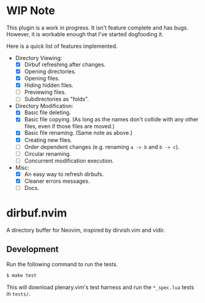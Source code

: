 # WIP Note

This plugin is a work in progress. It isn't feature complete and has bugs.
However, it is workable enough that I've started dogfooding it.

Here is a quick list of features implemented.

* Directory Viewing:
  * [x] Dirbuf refreshing after changes.
  * [x] Opening directories.
  * [x] Opening files.
  * [x] Hiding hidden files.
  * [ ] Previewing files.
  * [ ] Subdirectories as "folds".
* Directory Modification:
  * [x] Basic file deleting.
  * [x] Basic file copying. (As long as the names don't collide with any other
    files, even if those files are moved.)
  * [x] Basic file renaming. (Same note as above.)
  * [x] Creating new files.
  * [ ] Order dependent changes (e.g. renaming `a -> b` and `b -> c`).
  * [ ] Circular renaming.
  * [ ] Concurrent modification execution.
* Misc:
  * [x] An easy way to refresh dirbufs.
  * [x] Cleaner errors messages.
  * [ ] Docs.

# dirbuf.nvim

A directory buffer for Neovim, inspired by dirvish.vim and vidir.

## Development

Run the following command to run the tests.

```sh
$ make test
```

This will download plenary.vim's test harness and run the `*_spec.lua` tests in
`tests/`.
